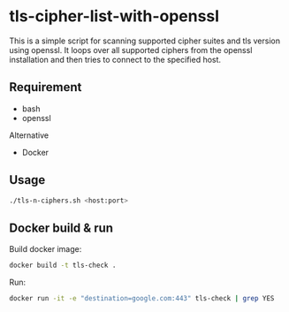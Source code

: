 # tls-cipher-list-with-openssl
This is a simple script for scanning supported cipher suites and tls version using openssl. It loops over all supported ciphers from the openssl installation and then tries to connect to the specified host.

## Requirement
* bash
* openssl

Alternative
* Docker

## Usage
```bash
./tls-n-ciphers.sh <host:port>
```


## Docker build & run
Build docker image: 
```bash
docker build -t tls-check .
```
Run: 
```bash
docker run -it -e "destination=google.com:443" tls-check | grep YES
```
